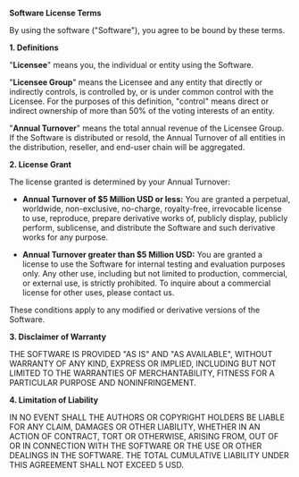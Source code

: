 
**Software License Terms**

By using the software ("Software"), you agree to be bound by these terms.

**1. Definitions**

"**Licensee**" means you, the individual or entity using the Software.

"**Licensee Group**" means the Licensee and any entity that directly or indirectly controls, is controlled by, or is under common control with the Licensee. For the purposes of this definition, "control" means direct or indirect ownership of more than 50% of the voting interests of an entity.

"**Annual Turnover**" means the total annual revenue of the Licensee Group. If the Software is distributed or resold, the Annual Turnover of all entities in the distribution, reseller, and end-user chain will be aggregated.

**2. License Grant**

The license granted is determined by your Annual Turnover:

*   **Annual Turnover of $5 Million USD or less:** You are granted a perpetual, worldwide, non-exclusive, no-charge, royalty-free, irrevocable license to use, reproduce, prepare derivative works of, publicly display, publicly perform, sublicense, and distribute the Software and such derivative works for any purpose.

*   **Annual Turnover greater than $5 Million USD:** You are granted a license to use the Software for internal testing and evaluation purposes only. Any other use, including but not limited to production, commercial, or external use, is strictly prohibited. To inquire about a commercial license for other uses, please contact us.

These conditions apply to any modified or derivative versions of the Software.

**3. Disclaimer of Warranty**

THE SOFTWARE IS PROVIDED "AS IS" AND "AS AVAILABLE", WITHOUT WARRANTY OF ANY KIND, EXPRESS OR IMPLIED, INCLUDING BUT NOT LIMITED TO THE WARRANTIES OF MERCHANTABILITY, FITNESS FOR A PARTICULAR PURPOSE AND NONINFRINGEMENT.

**4. Limitation of Liability**

IN NO EVENT SHALL THE AUTHORS OR COPYRIGHT HOLDERS BE LIABLE FOR ANY CLAIM, DAMAGES OR OTHER LIABILITY, WHETHER IN AN ACTION OF CONTRACT, TORT OR OTHERWISE, ARISING FROM, OUT OF OR IN CONNECTION WITH THE SOFTWARE OR THE USE OR OTHER DEALINGS IN THE SOFTWARE. THE TOTAL CUMULATIVE LIABILITY UNDER THIS AGREEMENT SHALL NOT EXCEED 5 USD.
